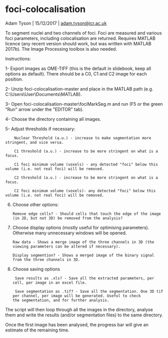 # foci-colocalisation
 Adam Tyson | 15/12/2017 | adam.tyson@icr.ac.uk

To segment nuclei and two channels of foci. Foci are measured and various foci parameters, including colocalisation are returned. Requires MATLAB licence (any recent version should work, but was written with MATLAB 2017b). The Image Processing toolbox is also needed.




 Instructions:
 
 1- Export images as OME-TIFF (this is the default in slidebook, keep all options as default). There should be a C0, C1 and C2 image for each position.
 
 2- Unzip foci-colocalisation-master and place in the MATLAB path (e.g. C:\Users\User\Documents\MATLAB). 
 
 3- Open foci-colocalisation-master\fociMarkSeg.m and run (F5 or the green "Run" arrow under the "EDITOR" tab).
 
 4- Choose the directory containing all images.
 
 5- Adjust thresholds if necessary:
 
        Nuclear Threshold (a.u.) - increase to make segmentation more stringent, and vice versa.
        
        C1 threshold (a.u.) - increase to be more stringent on what is a focus.
        
        C1 foci minimum volume (voxels) - any detected "foci" below this volume (i.e. not real foci) will be removed.
        
        C2 threshold (a.u.) - increase to be more stringent on what is a focus.
        
        C2 foci minimum volume (voxels)- any detected "foci" below this volume (i.e. not real foci) will be removed.
        
 6. Choose other options:
 
        Remove edge cells? - Should cells that touch the edge of the image (in 2D, but not 3D) be removed from the analysis?
       
 7. Choose display options (mostly useful for optimising parameters). Otherwise many unnecessary windows will be opened.      
 
        Raw data - Shows a merge image of the three channels in 3D (the viewing parameters can be altered if necessary).
        
        Display segmention? - Shows a merged image of the binary signal from the three channels in 3D.
        
8. Choose saving options
  
        Save results as .xls? - Save all the extracted parameters, per cell, per image in an excel file.
          
        Save segmentation as .tif? - Save all the segmentation. One 3D tif per channel, per image will be generated. Useful to check             the segmentation, and for further analysis.

 
The script will then loop through all the images in the directory, analyse them and write the results (and/or segmentation files) to the same directory.

Once the first image has been analysed, the progress bar will give an estimate of the remaining time.
 
